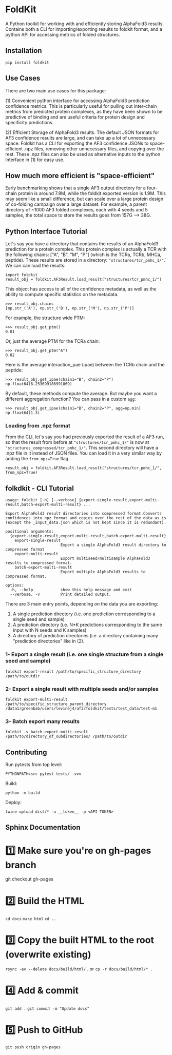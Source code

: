 # FoldKit

A Python toolkit for working with and efficiently storing AlphaFold3 results. Contains both a CLI for importing/exporting results to foldkit format, and a python API for accessing metrics of folded structures.

## Installation
`pip install foldkit`

## Use Cases
There are two main use cases for this package:

(1) Convenient python interface for accessing AlphaFold3 prediction confidence metrics. This is particularly useful for pulling out inter-chain metrics from predicted protein complexes, as they have been shown to be predictive of binding and are useful criteria for protein design and specificity predictions.

(2) Efficient Storage of AlphaFold3 results. The default JSON formats for AF3 confidence results are large, and can take up a lot of unnecessary space. Foldkit has a CLI for exporting the AF3 confidence JSONs to space-efficient .npz files, removing other unnecessary files, and copying over the rest. These .npz files can also be used as alternative inputs to the python interface in (1) for easy use. 

## How much more efficient is "space-efficient"
Early benchmarking shows that a single AF3 output directory for a four-chain protein is around 7.8M, while the foldkit exported version is 1.9M. This may seem like a small difference, but can scale over a large protein design of co-folding campaign over a large dataset. For example, a parent directory of ~1000 AF3 folded complexes, each with 4 seeds and 5 samples, the total space to store the results goes from 157G --> 38G.

## Python Interface Tutorial
Let's say you have a directory that contains the results of an AlphaFold3 prediction for a protein complex. This protein complex is actually a TCR with the following chains: ["A", "B", "M", "P"] (which is the TCRa, TCRb, MHCa, peptide). These results are stored in a directory:
`"structures/tcr_pmhc_1/"`.`
We can can load the results:
```
import foldkit
result_obj = foldkit.AF3Result.load_result("structures/tcr_pmhc_1/")
```
This object has access to all of the confidence metadata, as well as the ability to compute specific statistics on the metadata.
```
>>> result_obj.chains
[np.str_('A'), np.str_('B'), np.str_('M'), np.str_('P')]
``` 
For example, the structure wide PTM:
```
>>> result_obj.get_ptm()
0.81
```
Or, just the average PTM for the TCRa chain:
```
>>> result_obj.get_ptm("A")
0.82
```
Here is the average interaction_pae (ipae) between the TCRb chain and the peptide:
```
>>> result_obj.get_ipae(chain1="B", chain2="P")
np.float64(6.253699186991869)
```

By default, these methods compute the average. But maybe you want a different aggregation function? You can pass in a custom `agg`:
```
>>> result_obj.get_ipae(chain1="B", chain2="P", agg=np.min)
np.float64(1.3)
```

### Loading from .npz format
From the CLI, let's say you had previously exported the result of a AF3 run, so that the result from before
at `"structures/tcr_pmhc_1/"` is now at `"structures_compressed/tcr_pmhc_1/"`. This second directory will have a .npz file in it instead of JSON files. You can load it in a very similar way by adding the `from_npz=True` flag
```
result_obj = foldkit.AF3Result.load_result("structures/tcr_pmhc_1/", from_npz=True)
```

## folkdkit - CLI Tutorial
```
usage: foldkit [-h] [--verbose] {export-single-result,export-multi-result,batch-export-multi-result} ...

Export AlphaFold3 result directories into compressed format.Converts confidences into npz format and copies over the rest of the data as is (except the _input_data.json which is not kept since it is redundant).

positional arguments:
  {export-single-result,export-multi-result,batch-export-multi-result}
    export-single-result
                        Export a single AlphaFold3 result directory to compressed format
    export-multi-result
                        Export multiseed/multisample AlphaFold3 results to compressed format.
    batch-export-multi-result
                        Export multiple AlphaFold3 results to compressed format.

options:
  -h, --help            show this help message and exit
  --verbose, -v         Print detailed output.
```
There are 3 main entry points, depending on the data you are exporting:
1) A single prediction directory (i.e. one prediction corresponding to a single seed and sample)
2) A prediction directory (i.e. N*K predictions corresponding to the same input with N seeds and K samples)
3) A directory of prediction directories (i.e. a directory containing many "prediction directories" like in (2).

  ### 1- Export a single result (i.e. one single structure from a single seed and sample)
  ```
  foldkit export-result /path/to/specific_structure_directory /path/to/outdir
  ```
  ### 2- Export a single result with multiple seeds and/or samples
  ```
foldkit export-multi-result /path/to/specific_structure_parent_directory /data1/greenbab/users/levinej4/af3/foldkit/tests/test_data/test-m1
  ```
  ### 3- Batch export many results
  ```
  foldkit -v batch-export-multi-result  /path/to/directory_of_subdirectories/ /path/to/outdir
  ```


## Contributing
Run pytests from top level:
```
PYTHONPATH=src pytest tests/ -vvv
```

Build:
```
python -m build
```

Deploy:
```
twine upload dist/* -u __token__ -p <API TOKEN>
```

## Sphinx Documentation
# 1️⃣ Make sure you're on gh-pages branch
git checkout gh-pages

# 2️⃣ Build the HTML
`cd docs`
`make html`
`cd ..`



# 3️⃣ Copy the built HTML to the root (overwrite existing)
`rsync -av --delete docs/build/html/` .
or
`cp -r docs/build/html/* .`

# 4️⃣ Add & commit
`git add .`
`git commit -m "Update docs"`

# 5️⃣ Push to GitHub
`git push origin gh-pages`